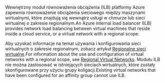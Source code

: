 <span data-ttu-id="08146-101">Wewnętrzny moduł równoważenia obciążenia (ILB) platformy Azure zapewnia równoważenie obciążenia sieciowego między maszynami wirtualnymi, które znajdują się wewnątrz usługi w chmurze lub sieci wirtualnej o zakresie regionalnym.</span><span class="sxs-lookup"><span data-stu-id="08146-101">An Azure internal load balancer (ILB) provides network load balancing between virtual machines that reside inside a cloud service, or a virtual network with a regional scope.</span></span>

<span data-ttu-id="08146-102">Aby uzyskać informacje na temat używania i konfigurowania sieci wirtualnych o zakresie regionalnym, zobacz artykuł [Regionalne sieci wirtualne](../articles/virtual-network/virtual-networks-migrate-to-regional-vnet.md).</span><span class="sxs-lookup"><span data-stu-id="08146-102">For information about the use and configuration of virtual networks with a regional scope, see [Regional Virtual Networks](../articles/virtual-network/virtual-networks-migrate-to-regional-vnet.md).</span></span> <span data-ttu-id="08146-103">Modułu ILB nie można zastosować w istniejących sieciach wirtualnych, które zostały skonfigurowane przy użyciu grupy koligacji.</span><span class="sxs-lookup"><span data-stu-id="08146-103">Existing virtual networks that have been configured for an affinity group cannot use ILB.</span></span>
